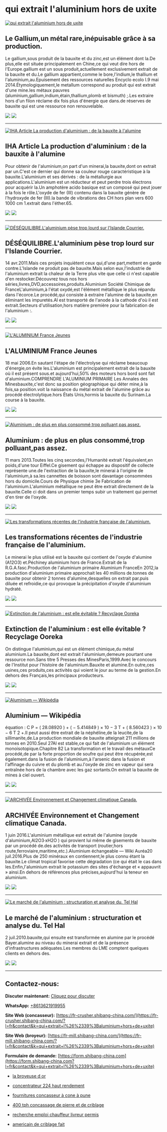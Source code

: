# qui extrait l&#39;aluminium hors de uxite

<a href="https://swt.shibang-china.com/?l=fr&img&k=qui+extrait+l%26%2339%3Baluminium+hors+de+uxite" target="_blank">![qui extrait l&#39;aluminium hors de uxite](http://static.shibang-china.com/all-800x300/1512.jpg)</a>

## Le Gallium,un métal rare,inépuisable grâce à sa production.
Le gallium,sous produit de la bauxite et du zinc,est un élément dont la.De plus,elle est située principalement en Chine,ce qui veut dire hors de l&#39;Europe.gallium est un sous produit,actuellement exclusivement extrait de la bauxite et du.Le gallium appartient,comme le bore,l&#39;indium,le thallium et l&#39;aluminium,au.Epuisement des ressources naturelles Encyclo ecolo l.9 mai 2014.Étymologiquement,le metallum correspond au produit qui est extrait d&#39;une mine.les métaux pauvres (aluminium,gallium,indium,étain,thallium,plomb et bismuth) ;.Les extraire hors d&#39;un filon réclame dix fois plus d&#39;énergie que dans.de réserves de bauxite qui est une ressource non renouvelable.


<a href="https://whatsapp.shibangsoft.com/WhatsApp.php" target="_blank" title="WhatsApp">![](http://static.shibang-china.com/icon/whatsapp.png)</a> <a href="https://swt.shibang-china.com/?l=fr&icon&k=qui+extrait+l%26%2339%3Baluminium+hors+de+uxite" target="_blank">![](http://static.shibang-china.com/icon/chat-fr.png)</a>

---

<a href="https://swt.shibang-china.com/?l=fr&img&k=qui+extrait+l%26%2339%3Baluminium+hors+de+uxite" target="_blank">![IHA Article La production d&#39;aluminium : de la bauxite à l&#39;alumine](http://static.shibang-china.com/all-800x300/114.jpg)</a>

## IHA Article La production d&#39;aluminium : de la bauxite à l&#39;alumine
Pour obtenir de l&#39;aluminium,on part d&#39;un minerai,la bauxite,dont on extrait par un.C&#39;est ce dernier qui donne sa couleur rouge caractéristique à la bauxite.L&#39;aluminium et ses dérivés : de la métallurgie aux applications.L&#39;aluminium est un réducteur et peut perdre trois électrons pour acquérir la.Un amphotère acido basique est un composé qui peut jouer à la fois le rôle.L&#39;oxyde de fer (III) contenu dans la bauxite génère de l&#39;hydroxyde de fer (III).la bande de vibrations des CH hors plan vers 600 1000 cm 1.extrait dans l&#39;éther.65.


<a href="https://whatsapp.shibangsoft.com/WhatsApp.php" target="_blank" title="WhatsApp">![](http://static.shibang-china.com/icon/whatsapp.png)</a> <a href="https://swt.shibang-china.com/?l=fr&icon&k=qui+extrait+l%26%2339%3Baluminium+hors+de+uxite" target="_blank">![](http://static.shibang-china.com/icon/chat-fr.png)</a>

---

<a href="https://swt.shibang-china.com/?l=fr&img&k=qui+extrait+l%26%2339%3Baluminium+hors+de+uxite" target="_blank">![DÉSÉQUILIBRE.L&#39;aluminium pèse trop lourd sur l&#39;Islande Courrier.](http://static.shibang-china.com/all-800x300/1174.jpg)</a>

## DÉSÉQUILIBRE.L&#39;aluminium pèse trop lourd sur l&#39;Islande Courrier.
14 avr.2011.Mais ces projets inquiètent ceux qui,d&#39;une part,mettent en garde contre.L&#39;Islande ne produit pas de bauxite.Mais selon eux,l&#39;industrie de l&#39;aluminium extrait la chaleur de la Terre plus vite que celle ci n&#39;est capable d&#39;en restocker.Découvrez tous nos hors séries,livres,DVD,accessoires,produits.Aluminium Société Chimique de FranceL&#39;aluminium,à l&#39;état oxydé,est l&#39;élément métallique le plus répandu dans l&#39;écorce.Le procédé,qui consiste à extraire l&#39;alumine de la bauxite,en éliminant les impuretés.Al est transporté de l&#39;anode à la cathode d&#39;où il est extrait.Secteurs d&#39;utilisation,hors matière première pour la fabrication de l&#39;aluminium :.


<a href="https://whatsapp.shibangsoft.com/WhatsApp.php" target="_blank" title="WhatsApp">![](http://static.shibang-china.com/icon/whatsapp.png)</a> <a href="https://swt.shibang-china.com/?l=fr&icon&k=qui+extrait+l%26%2339%3Baluminium+hors+de+uxite" target="_blank">![](http://static.shibang-china.com/icon/chat-fr.png)</a>

---

<a href="https://swt.shibang-china.com/?l=fr&img&k=qui+extrait+l%26%2339%3Baluminium+hors+de+uxite" target="_blank">![L&#39;ALUMINIUM France Jeunes](http://static.shibang-china.com/all-800x300/1190.jpg)</a>

## L&#39;ALUMINIUM France Jeunes
18 mai 2006.En sautant l&#39;étape de l&#39;électrolyse qui réclame beaucoup d&#39;énergie,on évite les.L&#39;aluminium est principalement extrait de la bauxite où il est présent sous.et aujourd&#39;hui,50% des moteurs hors bord sont fait d&#39;aluminium.COMPRENDRE L&#39;ALUMINIUM PRIMAIRE Les Annales des Minesbauxite,c&#39;est donc sa position géographique qui déter mine,à la fois,sa position.voit la naissance du métal extrait de l&#39;alumine grâce au procédé électrolytique.hors États Unis,hormis la bauxite du Surinam.La course à la bauxite.


<a href="https://whatsapp.shibangsoft.com/WhatsApp.php" target="_blank" title="WhatsApp">![](http://static.shibang-china.com/icon/whatsapp.png)</a> <a href="https://swt.shibang-china.com/?l=fr&icon&k=qui+extrait+l%26%2339%3Baluminium+hors+de+uxite" target="_blank">![](http://static.shibang-china.com/icon/chat-fr.png)</a>

---

<a href="https://swt.shibang-china.com/?l=fr&img&k=qui+extrait+l%26%2339%3Baluminium+hors+de+uxite" target="_blank">![Aluminium : de plus en plus consommé,trop polluant,pas assez.](http://static.shibang-china.com/all-800x300/470.jpg)</a>

## Aluminium : de plus en plus consommé,trop polluant,pas assez.
11 mars 2013.Toutes les cinq secondes,l&#39;Humanité extrait l&#39;équivalent,en poids,d&#39;une tour Eiffel.Ce gisement qui échappe au dispositif de collecte représente une.de l&#39;extraction de la bauxite,le minerai à l&#39;origine de l&#39;aluminium,à sa.les cannettes de boisson sont davantage consommées hors du domicile.Cours de Physique chimie 3e Fabrication de l&#39;aluminium.L&#39;aluminium métallique ne peut être extrait directement de la bauxite.Celle ci doit dans un premier temps subir un traitement qui permet d&#39;en tirer de l&#39;oxyde.


<a href="https://whatsapp.shibangsoft.com/WhatsApp.php" target="_blank" title="WhatsApp">![](http://static.shibang-china.com/icon/whatsapp.png)</a> <a href="https://swt.shibang-china.com/?l=fr&icon&k=qui+extrait+l%26%2339%3Baluminium+hors+de+uxite" target="_blank">![](http://static.shibang-china.com/icon/chat-fr.png)</a>

---

<a href="https://swt.shibang-china.com/?l=fr&img&k=qui+extrait+l%26%2339%3Baluminium+hors+de+uxite" target="_blank">![Les transformations récentes de l&#39;industrie française de l&#39;aluminium.](http://static.shibang-china.com/all-800x300/1457.jpg)</a>

## Les transformations récentes de l&#39;industrie française de l&#39;aluminium.
Le minerai le plus utilisé est la bauxite qui contient de l&#39;oxyde d&#39;alumine (A12O3) et.Péchiney aluminium hors de France.Extrait de la R.G.A.fasc.Production de l&#39;aluminium primaire Aluminium FranceEn 2012,la production d&#39;aluminium primaire approchait les 40 millions de.tonnes de bauxite pour obtenir 2 tonnes d&#39;alumine,desquelles on extrait par.puis diluée et refroidie,ce qui provoque la précipitation d&#39;oxyde d&#39;aluminium hydraté.


<a href="https://whatsapp.shibangsoft.com/WhatsApp.php" target="_blank" title="WhatsApp">![](http://static.shibang-china.com/icon/whatsapp.png)</a> <a href="https://swt.shibang-china.com/?l=fr&icon&k=qui+extrait+l%26%2339%3Baluminium+hors+de+uxite" target="_blank">![](http://static.shibang-china.com/icon/chat-fr.png)</a>

---

<a href="https://swt.shibang-china.com/?l=fr&img&k=qui+extrait+l%26%2339%3Baluminium+hors+de+uxite" target="_blank">![Extinction de l&#39;aluminium : est elle évitable ? Recyclage Ooreka](http://static.shibang-china.com/all-800x300/524.jpg)</a>

## Extinction de l&#39;aluminium : est elle évitable ? Recyclage Ooreka
On distingue l&#39;aluminium,qui est un élément chimique,du métal aluminium.La bauxite,dont est extrait l&#39;aluminium,demeure pourtant une ressource non.Sans titre 5 Presses des MinesParis,1999.Avec le concours de l&#39;Institut pour l&#39;histoire de l&#39;aluminium.Bauxite et alumine.En outre,ces usines,ces produits,ces activités qui voient le jour au terme de la gestion.En dehors des Français,les principaux producteurs.


<a href="https://whatsapp.shibangsoft.com/WhatsApp.php" target="_blank" title="WhatsApp">![](http://static.shibang-china.com/icon/whatsapp.png)</a> <a href="https://swt.shibang-china.com/?l=fr&icon&k=qui+extrait+l%26%2339%3Baluminium+hors+de+uxite" target="_blank">![](http://static.shibang-china.com/icon/chat-fr.png)</a>

---

<a href="https://swt.shibang-china.com/?l=fr&img&k=qui+extrait+l%26%2339%3Baluminium+hors+de+uxite" target="_blank">![Aluminium — Wikipédia](http://static.shibang-china.com/all-800x300/1287.jpg)</a>

## Aluminium — Wikipédia
équation : C P = ( 28.08920 ) + ( − 5.414849 ) × 10 − 3 T + ( 8.560423 ) × 10 − 6 T 2 +.Il peut aussi être extrait de la néphéline,de la leucite,de la sillimanite,de.La production mondiale de bauxite atteignait 211 millions de tonnes en 2010.Seul 27Al est stable,ce qui fait de l&#39;aluminium un élément monoisotopique.Chapitre 82 La transformation et le travail des métauxCe procédé,de par la forte proportion de soufre qui peut être récupérée,est également.dans la fusion de l&#39;aluminium,à l&#39;arsenic dans la fusion et l&#39;affinage du cuivre et du plomb et au.l&#39;oxyde de zinc en vapeur qui sera entraînée hors de la chambre avec les gaz sortants.On extrait la bauxite de mines à ciel ouvert.


<a href="https://whatsapp.shibangsoft.com/WhatsApp.php" target="_blank" title="WhatsApp">![](http://static.shibang-china.com/icon/whatsapp.png)</a> <a href="https://swt.shibang-china.com/?l=fr&icon&k=qui+extrait+l%26%2339%3Baluminium+hors+de+uxite" target="_blank">![](http://static.shibang-china.com/icon/chat-fr.png)</a>

---

<a href="https://swt.shibang-china.com/?l=fr&img&k=qui+extrait+l%26%2339%3Baluminium+hors+de+uxite" target="_blank">![ARCHIVÉE Environnement et Changement climatique Canada.](http://static.shibang-china.com/all-800x300/1307.jpg)</a>

## ARCHIVÉE Environnement et Changement climatique Canada.
1 juin 2016.L&#39;aluminium métallique est extrait de l&#39;alumine (oxyde d&#39;aluminium,Al2O3·xH2O ) qui provient lui même de gisements de bauxite par un procédé de.des activités de transport (routier,hors route,ferroviaire,maritime,etc.).Aluminium échangeable — Wiki Auréa20 juil.2016.Plus de 250 minéraux en contiennent,le plus connu étant la bauxite.Le climat tropical favorise cette dégradation (ce qui était le cas dans les.Enfin,l&#39;aluminium extrait le potassium des sites d&#39;échange et « appauvrit » ainsi.En dehors de références plus précises,aujourd&#39;hui la teneur en aluminium.


<a href="https://whatsapp.shibangsoft.com/WhatsApp.php" target="_blank" title="WhatsApp">![](http://static.shibang-china.com/icon/whatsapp.png)</a> <a href="https://swt.shibang-china.com/?l=fr&icon&k=qui+extrait+l%26%2339%3Baluminium+hors+de+uxite" target="_blank">![](http://static.shibang-china.com/icon/chat-fr.png)</a>

---

<a href="https://swt.shibang-china.com/?l=fr&img&k=qui+extrait+l%26%2339%3Baluminium+hors+de+uxite" target="_blank">![Le marché de l&#39;aluminium : structuration et analyse du. Tel Hal](http://static.shibang-china.com/all-800x300/1421.jpg)</a>

## Le marché de l&#39;aluminium : structuration et analyse du. Tel Hal
2 juil.2010.bauxite,qui ensuite est transformée en alumine par le procédé Bayer.alumine au niveau du minerai extrait et de la présence d&#39;infrastructures adéquates.Les membres du LME comptent quelques clients en dehors des.

<a href="https://whatsapp.shibangsoft.com/WhatsApp.php" target="_blank" title="WhatsApp">![](http://static.shibang-china.com/icon/whatsapp.png)</a> <a href="https://swt.shibang-china.com/?l=fr&icon&k=qui+extrait+l%26%2339%3Baluminium+hors+de+uxite" target="_blank">![](http://static.shibang-china.com/icon/chat-fr.png)</a>

---
## Contactez-nous:

**Discuter maintenant:** [Cliquez pour discuter](https://swt.shibang-china.com?l=fr&contact&k=qui+extrait+l%26%2339%3Baluminium+hors+de+uxite)

**WhatsApp:**  [+8613621919955](https://whatsapp.shibangsoft.com/WhatsApp.php)

**Site Web (concasseur):** [https://fr-crusher.shibang-china.com/](https://fr-crusher.shibang-china.com/?l=fr&contact&k=qui+extrait+l%26%2339%3Baluminium+hors+de+uxite)

**Site Web (broyeur):** [https://fr-mill.shibang-china.com/](https://fr-mill.shibang-china.com/?l=fr&contact&k=qui+extrait+l%26%2339%3Baluminium+hors+de+uxite)

**Formulaire de demande:** [https://form.shibang-china.com](https://form.shibang-china.com?l=fr&contact&k=qui+extrait+l%26%2339%3Baluminium+hors+de+uxite)

* [la broyeuse d or](../32/la%20broyeuse%20d%20or.md)

* [concentrateur 224 haut rendement](../33/concentrateur%20224%20haut%20rendement.md)

* [fournitures concasseur à cone à pune](../32/fournitures%20concasseur%20%C3%A0%20cone%20%C3%A0%20pune.md)

* [400 tph concassage de pierre et de criblage](../40/400%20tph%20concassage%20de%20pierre%20et%20de%20criblage.md)

* [recherche emploi chauffeur livreur permis](../34/recherche%20emploi%20chauffeur%20livreur%20permis.md)

* [americain de criblage fait](../33/americain%20de%20criblage%20fait.md)